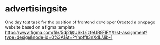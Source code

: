 # advertisingsite
One day test task for the position of frontend developer
Created a onepage website based on a figma template
https://www.figma.com/file/5dj2Ij0USkL6zfeUR9FIFY/test-assignment?type=design&node-id=0%3A1&t=PYnpff83nXdLAlib-1
